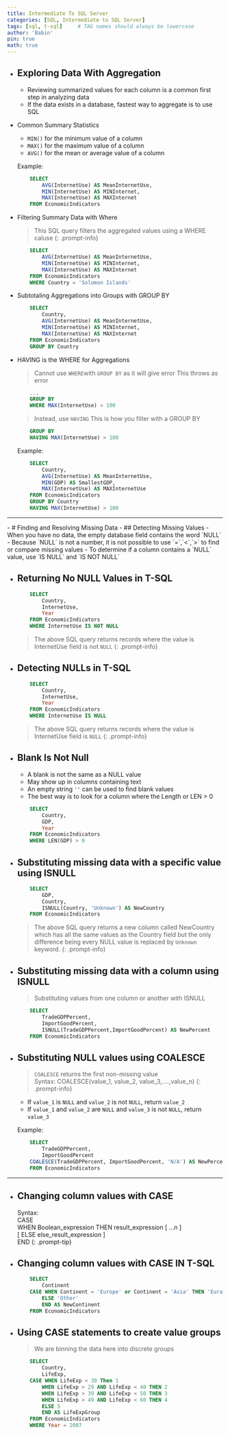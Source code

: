 ```yaml
---
title: Intermediate To SQL Server
categories: [SQL, Intermediate to SQL Server]
tags: [sql, t-sql]     # TAG names should always be lowercase
author: 'Babin'
pin: true
math: true
---
```


- ## Exploring Data With Aggregation
    - Reviewing summarized values for each column is a common first step in analyzing data
    - If the data exists in a database, fastest way to aggregate is to use SQL


- Common Summary Statistics
    - `MIN()` for the minimum value of a column
    - `MAX()` for the maximum value of a column
    - `AVG()` for the mean or average value of a column

    Example:
    ```sql
        SELECT
            AVG(InternetUse) AS MeanInternetUse,
            MIN(InternetUse) AS MINInternet,
            MAX(InternetUse) AS MAXInternet
        FROM EconomicIndicators
    ```

- Filtering Summary Data with Where
    > This SQL query filters the aggregated values using a WHERE  caluse
    {: .prompt-info}
    ```sql
        SELECT 
            AVG(InternetUse) AS MeanInternetUse,
            MIN(InternetUse) AS MINInternet,
            MAX(InternetUse) AS MAXInternet
        FROM EconomicIndicators
        WHERE Country = 'Solomon Islands'
    ```

- Subtotaling Aggregations into Groups with GROUP BY
    ```sql
        SELECT 
            Country,
            AVG(InternetUse) AS MeanInternetUse,
            MIN(InternetUse) AS MINInternet,
            MAX(InternetUse) AS MAXInternet
        FROM EconomicIndicators
        GROUP BY Country
    ```


- HAVING is the WHERE for Aggregations
    > Cannot use `WHERE`with `GROUP BY` as it will give error
    > This throws as error
    ```sql
        ...
        GROUP BY
        WHERE MAX(InternetUse) > 100
    ```
    > Instead, use `HAVING`
    > This is how you filter with a GROUP BY
    ```sql    
        GROUP BY
        HAVING MAX(InternetUse) > 100
    ```
    Example:
    ```sql
        SELECT 
            Country,
            AVG(InternetUse) AS MeanInternetUse,
            MIN(GDP) AS SmallestGDP,
            MAX(InternetUse) AS MAXInternetUse
        FROM EconomicIndicators
        GROUP BY Country
        HAVING MAX(InternetUse) > 100
    ```
<hr>
- # Finding and Resolving Missing Data
- ## Detecting Missing Values
    - When you have no data, the empty database field contains the word `NULL`
    - Because `NULL` is not a number, it is not possible to use `=`,`<`,`>` to find or compare missing values
    - To determine if a column contains a `NULL` value, use `IS NULL` and `IS NOT NULL`

- ## Returning No NULL Values in T-SQL
    ```sql
        SELECT
            Country,
            InternetUse, 
            Year
        FROM EconomicIndicators
        WHERE InternetUse IS NOT NULL
    ```
    > The above SQL query returns records where the value is InternetUse field is not `NULL`
    {: .prompt-info}


- ## Detecting NULLs in T-SQL
    ```sql
        SELECT
            Country,
            InternetUse, 
            Year
        FROM EconomicIndicators
        WHERE InternetUse IS NULL
    ```
    > The above SQL query returns records where the value is InternetUse field is `NULL`
    {: .prompt-info}


- ## Blank Is Not Null
    - A blank is not the same as a NULL value
    - May show up in columns containing text
    - An empty string `''` can be used to find blank values
    - The best way is to look for a column where the Length or LEN > 0

    ```sql
        SELECT 
            Country, 
            GDP, 
            Year
        FROM EconomicIndicators
        WHERE LEN(GDP) > 0
    ```


- ## Substituting missing data with a specific value using ISNULL
    ```sql
        SELECT 
            GDP, 
            Country,
            ISNULL(Country, 'Unknown') AS NewCountry
        FROM EconomicIndicators
    ```
    > The above SQL query returns a new column called NewCountry which has all the same values as the Country field but the only difference being every NULL value is replaced by `Unknown` keyword.
    {: .prompt-info}


- ## Substituting missing data with a column using ISNULL
    >Substituting values from one column or another with ISNULL
    ```sql
        SELECT
            TradeGDPPercent,
            ImportGoodPercent,
            ISNULL(TradeGDPPercent,ImportGoodPercent) AS NewPercent
        FROM EconomicIndicators
    ```


- ## Substituting NULL values using COALESCE
    > `COALESCE` returns the first non-missing value <br>
    Syntax: COALESCE(value_1, value_2, value_3,....,value_n)
    {: .prompt-info}
    - If `value_1` is `NULL` and `value_2` is not `NULL`, return `value_2`
    - If `value_1` and `value_2` are `NULL` and `value_3` is not `NULL`, return `value_3`

    Example:
    ```sql
        SELECT
            TradeGDPPercent, 
            ImportGoodPercent
        COALESCE(TradeGDPPercent, ImportGoodPercent, 'N/A') AS NewPercent
        FROM EconomicIndicators
    ```

<hr>

- ## Changing column values with CASE
    > 
    Syntax:<br>
        CASE <br>
            WHEN Boolean_expression THEN result_expression [ ...n ]<br>
            [ ELSE else_result_expression ]<br>
        END
    {: .prompt-tip}


- ## Changing column values with CASE IN T-SQL
    ```sql
        SELECT
            Continent
        CASE WHEN Continent = 'Europe' or Continent = 'Asia' THEN 'Eurasia'
            ELSE 'Other'
            END AS NewContinent
        FROM EconomicIndicators
    ```

- ## Using CASE statements to create value groups
    > We are binning the data here into discrete groups
    ```sql
        SELECT
            Country,
            LifeExp,
        CASE WHEN LifeExp < 30 Then 1
            WHEN LifeExp > 29 AND LifeExp < 40 THEN 2
            WHEN LifeExp > 39 AND LifeExp < 50 THEN 3
            WHEN LifeExp > 49 AND LifeExp < 60 THEN 4
            ELSE 5
            END AS LifeExpGroup
        FROM EconomicIndicators
        WHERE Year = 2007
    ```